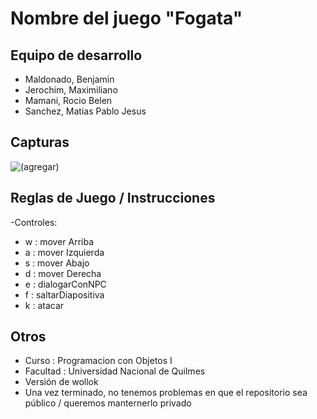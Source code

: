 
# Nombre del juego "Fogata"


## Equipo de desarrollo

- Maldonado, Benjamin
- Jerochim, Maximiliano
- Mamani, Rocio Belen
- Sanchez, Matias Pablo Jesus



## Capturas


![(agregar)](https://github.com/obj1unq/2025c1-tp-grupal-grupo1/blob/62493d58b6442c2487891b0fae0b1efc182dd082/assets/inicio-v2.png)


## Reglas de Juego / Instrucciones

-Controles:

-    w : mover Arriba
-    a : mover Izquierda
-    s : mover Abajo
-    d : mover Derecha
-    e : dialogarConNPC
-    f : saltarDiapositiva
-    k : atacar


## Otros

- Curso    : Programacion con Objetos I 
- Facultad : Universidad Nacional de Quilmes
- Versión de wollok
- Una vez terminado, no tenemos problemas en que el repositorio sea público / queremos manternerlo privado
